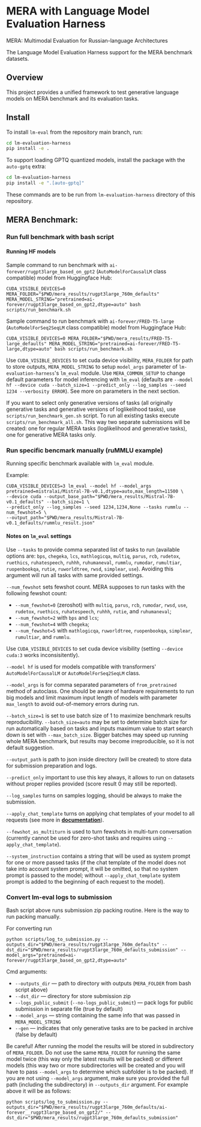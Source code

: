 # MERA with Language Model Evaluation Harness

MERA: Multimodal Evaluation for Russian-language Architectures

The Language Model Evaluation Harness support for the MERA benchmark datasets.

## Overview

This project provides a unified framework to test generative language models on MERA benchmark and its evaluation tasks.

## Install

To install `lm-eval` from the repository main branch, run:

```bash
cd lm-evaluation-harness
pip install -e .
```

To support loading GPTQ quantized models, install the package with the `auto-gptq` extra:

```bash
cd lm-evaluation-harness
pip install -e ".[auto-gptq]"
```

These commands are to be run from `lm-evaluation-harness` directory of this repository.

## MERA Benchmark:

### Run full benchmark with bash script

#### Running HF models

Sample command to run benchmark with `ai-forever/rugpt3large_based_on_gpt2` (`AutoModelForCausalLM` class compatible)
model from Huggingface Hub:

```linux
CUDA_VISIBLE_DEVICES=0 MERA_FOLDER="$PWD/mera_results/rugpt3large_760m_defaults" MERA_MODEL_STRING="pretrained=ai-forever/rugpt3large_based_on_gpt2,dtype=auto" bash scripts/run_benchmark.sh
```

Sample command to run benchmark with `ai-forever/FRED-T5-large` (`AutoModelForSeq2SeqLM` class compatible)
model from Huggingface Hub:

```linux
CUDA_VISIBLE_DEVICES=0 MERA_FOLDER="$PWD/mera_results/FRED-T5-large_defaults" MERA_MODEL_STRING="pretrained=ai-forever/FRED-T5-large,dtype=auto" bash scripts/run_benchmark.sh
```

Use `CUDA_VISIBLE_DEVICES` to set cuda device visibility, `MERA_FOLDER` for path to store outputs,
`MERA_MODEL_STRING` to setup `model_args` parameter of `lm-evaluation-harness`'s `lm_eval` module.
Use `MERA_COMMON_SETUP` to change default parameters for model inferencing with `lm_eval` (defaults are
`--model hf --device cuda --batch_size=1 --predict_only --log_samples --seed 1234 --verbosity ERROR`).
See more on parameters in the next section.

If you want to select only generative versions of tasks (all originally generative tasks and generative versions
of loglikelihood tasks), use `scripts/run_benchmark_gen.sh` script. To run all existing tasks
execute `scripts/run_benchmark_all.sh`. This way two separate submissions will be created: one for regular
MERA tasks (loglikelihood and generative tasks), one for generative MERA tasks only.

### Run specific bencmark manually (ruMMLU example)

Running specific benchmark available with `lm_eval` module.

Example:
```shell
CUDA_VISIBLE_DEVICES=3 lm_eval --model hf --model_args pretrained=mistralai/Mistral-7B-v0.1,dtype=auto,max_length=11500 \
--device cuda --output_base_path="$PWD/mera_results/Mistral-7B-v0.1_defaults" --batch_size=1 \
--predict_only --log_samples --seed 1234,1234,None --tasks rummlu --num_fewshot=5 \
--output_path="$PWD/mera_results/Mistral-7B-v0.1_defaults/rummlu_result.json"
```

#### Notes on `lm_eval` settings

Use `--tasks` to provide comma separated list of tasks to run (available options are: `bps`, `chegeka`, `lcs`,
`mathlogicqa`, `multiq`, `parus`, `rcb`, `rudetox`, `ruethics`, `ruhatespeech`, `ruhhh`, `ruhumaneval`, `rummlu`,
`rumodar`, `rumultiar`, `ruopenbookqa`, `rutie`, `ruworldtree`, `rwsd`, `simplear`, `use`).
Avoiding this argument will run all tasks with same provided settings.

`--num_fewshot` sets fewshot count. MERA supposes to run tasks with the following fewshot count:
* `--num_fewshot=0` (zeroshot) with `multiq`, `parus`, `rcb`, `rumodar`, `rwsd`, `use`, `rudetox`, `ruethics`,
`ruhatespeech`, `ruhhh`, `rutie`, and `ruhumaneval`;
* `--num_fewshot=2` with `bps` and `lcs`;
* `--num_fewshot=4` with `chegeka`;
* `--num_fewshot=5` with `mathlogicqa`, `ruworldtree`, `ruopenbookqa`, `simplear`, `rumultiar`, and `rummlu`.

Use `CUDA_VISIBLE_DEVICES` to set cuda device visibility (setting `--device cuda:3` works inconsisitently).

`--model hf` is used for models compatible with transformers' `AutoModelForCausalLM` or `AutoModelForSeq2SeqLM` class.

`--model_args` is for comma separated parameters of `from_pretrained` method of autoclass. One should be aware of
hardware requirements to run big models and limit maximum input length of models with parameter `max_length`
to avoid out-of-memory errors during run.

`--batch_size=1` is set to use batch size of 1 to maximize benchmark results reproducibility.
`--batch_size=auto` may be set to determine batch size for run automatically based on tasks and inputs maximum value
to start search down is set with `--max_batch_size`. Bigger batches may speed up running whole MERA benchmark,
but results may become irreproducible, so it is not default suggestion.

`--output_path` is path to json inside directory (will be created) to store data for submission preparation and logs.

`--predict_only` important to use this key always, it allows to run on datasets without proper replies provided
(score result 0 may still be reported).

`--log_samples` turns on samples logging, should be always to make the submission.

`--apply_chat_template` turns on applying chat templates of your model to all requests (see more in [**documentation**](https://huggingface.co/docs/transformers/main/chat_templating)).

`--fewshot_as_multiturn` is used to turn fewshots in multi-turn conversation (currently cannot be used for zero-shot tasks and requires using `--apply_chat_template`).

`--system_instruction` contains a string that will be used as system prompt for one or more passed tasks (if the chat template of the model does not take into account system prompt, it will be omitted, so that no system prompt is passed to the model; without `--apply_chat_template` system prompt is added to the beginning of each request to the model).


### Convert lm-eval logs to submission
Bash script above runs submission zip packing routine. Here is the way to run packing manually.

For converting run

```shell
python scripts/log_to_submission.py --outputs_dir="$PWD/mera_results/rugpt3large_760m_defaults" --dst_dir="$PWD/mera_results/rugpt3large_760m_defaults_submission" --model_args="pretrained=ai-forever/rugpt3large_based_on_gpt2,dtype=auto"
```

Cmd arguments:

* `--outputs_dir` — path to directory with outputs (`MERA_FOLDER` from bash script above)
* `--dst_dir` — directory for store submission zip
* `--logs_public_submit` (`--no-logs_public_submit`) — pack logs for public submission in separate file (true by default)
* `--model_args` — string containing the same info that was passed in `MERA_MODEL_STRING`
* `--gen` — indicates that only generative tasks are to be packed in archive (false by default)

Be careful! After running the model the results will be stored in subdirectory of `MERA_FOLDER`.
Do not use the same `MERA_FOLDER` for running the same model twice (this way only the latest results
will be packed) or different models (this way two or more subdirectories will be created and you will
have to pass `--model_args` to determine which subfolder is to be packed). If you are not using `--model_args`
argument, make sure you provided the full path (including the subdirectory) in `--outputs_dir` argument.
For example above it will be as follows:

```shell
python scripts/log_to_submission.py --outputs_dir="$PWD/mera_results/rugpt3large_760m_defaults/ai-forever__rugpt3large_based_on_gpt2/" --dst_dir="$PWD/mera_results/rugpt3large_760m_defaults_submission"
```
